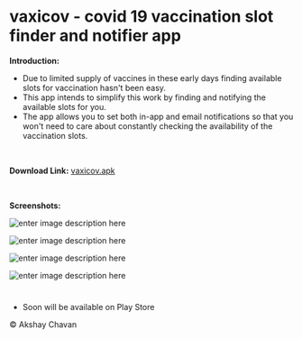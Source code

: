 # vaxicov -  covid 19 vaccination slot finder and notifier app


**Introduction:**

 - Due to limited supply of vaccines in these early days finding available slots for vaccination hasn't been easy.
 - This app intends to simplify this work by finding and notifying the available slots for you.
 - The app allows you to set both in-app and email notifications so that you won't need to care about constantly checking the availability of the vaccination slots.
 <br />
 
 **Download Link:** 
     [vaxicov.apk](https://drive.google.com/drive/folders/10mOlPJns443NzmLB4cT1zlBmhmNTuH0L?usp=sharing)
 
 <br />
 
 **Screenshots:**
 
![enter image description here](https://raw.githubusercontent.com/AkshayChavan7/vaxicov-Covid19-Vaccine-Center-Availability-Checker/master/Screenshots/1.png)

![enter image description here](https://raw.githubusercontent.com/AkshayChavan7/vaxicov-Covid19-Vaccine-Center-Availability-Checker/master/Screenshots/2.png)

![enter image description here](https://raw.githubusercontent.com/AkshayChavan7/vaxicov-Covid19-Vaccine-Center-Availability-Checker/master/Screenshots/3.png)

![enter image description here](https://raw.githubusercontent.com/AkshayChavan7/vaxicov-Covid19-Vaccine-Center-Availability-Checker/master/Screenshots/4.png)

#
* Soon will be available on Play Store  <br /> 

&copy; Akshay Chavan

